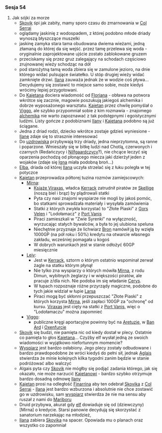 ### Sesja 54
1. Jak sójki za morze
    - [Skovik](#p_skovik) śpi jak zabity, mamy sporo czasu do zmarnowania w [Col Serrai](#l_col_serrai)
    - oglądamy jaskinię z wodospadem, z której podobno młode driady wynoszą błyszczące muszelki
    - jaskinę zamyka stara tama obudowana dwiema wieżami, jedną złamaną do której da się wejść. przez tamę przelewa się woda - oryginalnie zaprojektowane ujście zostało zablokowane gruzem
    - przeciskamy się przez gruz zalegający na schodach częściowo zrujnowanej wieży schodząc na dół
    - pod starożytną tamą woda zbiera się w zamulone jezioro, na dnie którego widać pulsujące światełko. U stóp drugiej wieży widać zamknięte drzwi. [Ilana](#g_ilana) zauważa jednak że w wodzie coś pływa... Decydujemy się zostawić to miejsce samo sobie, może kiedyś wrócimy lepiej przygotowani.
    - Do [Kajetana](#g_kajetan) dociera wiadomość od [Floriana](#p_florian_z_vicovaro) - obława na potwora wkrótce się zacznie, magowie poszukują jakiegoś alchemika i dobrze wyposażonego warsztatu. [Kajetan](#g_kajetan) przez chwilę pomyślał o [Viggo](#p_viggo_regner), ale szybko przypomniał sobie z kim rozmawia - znajomego [alchemika](#p_viggo_regner) nie warto zapoznawać z tak podstępnymi i egoistycznymi ludźmi. Listy gończe z podobiznami [Ilany](#g_ilana) i [Kajetana](#g_kajetan) podobno są już ściągane.
    - Jedna z driad rodzi, dziecko wkrótce zostaje gdzieś wyniesione - [Ilanę](#g_ilana) zdaje się to strasznie interesować
    - Do [uzdrowiska](#l_col_serrai) przybywają trzy driady, jedna nieprzytomna, są ranne i poparzone. Wmieszały się w bitkę ludzi nad Chotlą, czerwonych i czarnych (Redańczycy i [Nilfgaardczycy](#l_nilfgaard)?), nie chcące leczyć się oparzenia pochodzą od płonącego miecza jaki dzierżył jeden z wojaków (zdaje się [Igna](#p_igna) miała podobną broń...)
    - [Elba](#p_elba), driada od której [Ilana](#g_ilana) uczyła strzelać się z łuku poległa w tej potyczce
    - [Kajetan](#g_kajetan) przeprowadza półtorej tuzina rozmów zamiejscowych:
        - [Mirna](#p_mirna):
            - [Książe Viraxas](#p_ksiaze_viraxas), władca [Kerrack](#l_kerrack) zatrudnił piratów ze [Skellige](#l_wyspy_skellige) (noszą biel i brąz) by plądrowali statki
            - Pyta czy nasi znajomi wyspiarze nie mogli by jakoś pomóc, bo statkami sprowadzała materiały i wysyłała zamówienia
            - Statki z których zwykła korzystać to "Złote Piaski" z [Gors Velen](#l_gors_velen) i "Lodołamacz" z [Port Vanis](#l_port_vanis)
            - Piraci zamieszkali w "Zwie Syrenki" na wyłączność, wyrzucając stałych bywalców, a była to jej ulubiona speluna
            - Niechętnie przyznaje że lichwiarz [Bron](#p_bron) namówił ją by wzięła 1000GP (na pół roku i 50%) kredytu na otwarcie własnego zakładu, wcześniej pomagała u kogoś
            - W dobrych warunkach jest w stanie odłożyć 60GP miesięcznie
        - [Leiv](#p_leiv):
            - Jest w [Kerrack](#l_kerrack), sztorm o którym ostatnio wspominał zerwał żagle na statku którym płynął
            - Nie tylko zna wyspiarzy o których mówiła [Mirna](#p_mirna), z rodu Dimun, wybitnych żeglarzy i w większości piratów, ale pracuje z/dla nich. Nie podoba im się władanie [Cerys](#p_cerys).
            - W łupach rozpoznaje różne przyrządy magiczne, podobne do tych jakie widział w łupie [Larsa](#p_lars)
            - Piraci mogą być skłonni przepuszczać "Złote Piaski" z których korzysta [Mirna](#p_mirna), jeśli zapłaci 100GP za "ochronę" od kursu. [Viraxas](#p_ksiaze_viraxas) jest cięty na statki z [Port Vanis](#l_port_vanis), więc o "Lodołamaczu" można zapomnieć
        - [Viggo](#p_viggo_regner):
            - publiczne kręgi aportacyjne powinny być na [Aretuzie](#l_wyspa_thanedd), w [Ban Ard](#l_ban_ard) i [Oxenfurcie](#l_oxenfurt)
    - [Skovik](#p_skovik) się budzi, nie pamięta nic od kiedy dostał w plecy. Ostatnie co pamięta to głos [Kajetana](#g_kajetan)... Czyżby elf wysłał jedną ze swoich wiadomości w wyjątkowo niefortunnym momencie?
    - [Wyspiarz](#p_skovik) jest bardzo osłabiony. Jego plecy zostały odbudowane i bardzo prawdopodobne że wróci kiedyś do pełni sił, jednak [Aglais](#p_aglais) stwierdza że minie kolejnych kilka tygodni zanim będzie w stanie podróżować albo walczyć
    - Algais pyta czy [Skovik](#p_skovik) nie mógłby się podjąć zadania którego, jak się okazało, nie może narzucić [Kajetanowi](#g_kajetan) - bardzo szybko otrzymuje bardzo dosadną odmowę [Ilany](#g_ilana)
    - [Kajetan](#g_kajetan) prosi na odległość [Finarrina](#p_druid_finarrin) aby ten odebrał [Skovika](#p_skovik) z [Col Serrai](#l_col_serrai) - [Ilana](#g_ilana) jest bardzo wzburzona i absolutnie nie chce zostawić go w uzdrowisku, sam [wyspiarz](#p_skovik) stwierdza że nie ma sensu aby ruszał z nami do [Mariboru](#l_maribor)
    - Druid przybywa, akurat gdy [elf](#g_kajetan) dowiaduje się od (dziewczyny)[Mirna] o kredycie. <a title="Starsi Panowie Dwaj">Starsi panowie</a> decydują się skorzystać z sanatorium narzekając na młodzież,
    - [Ilana](#g_ilana) zabiera [Skovika](#p_skovik) na spacer. Opowiada mu o planach oraz wszystko co zapomniał
    